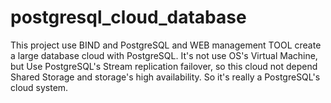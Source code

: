 postgresql_cloud_database
=========================

This project use BIND and PostgreSQL and WEB management TOOL create a large database cloud with PostgreSQL. It's not use OS's Virtual Machine, but Use PostgreSQL's Stream replication failover, so this cloud not depend Shared Storage and storage's high availability. So it's really a PostgreSQL's cloud system.